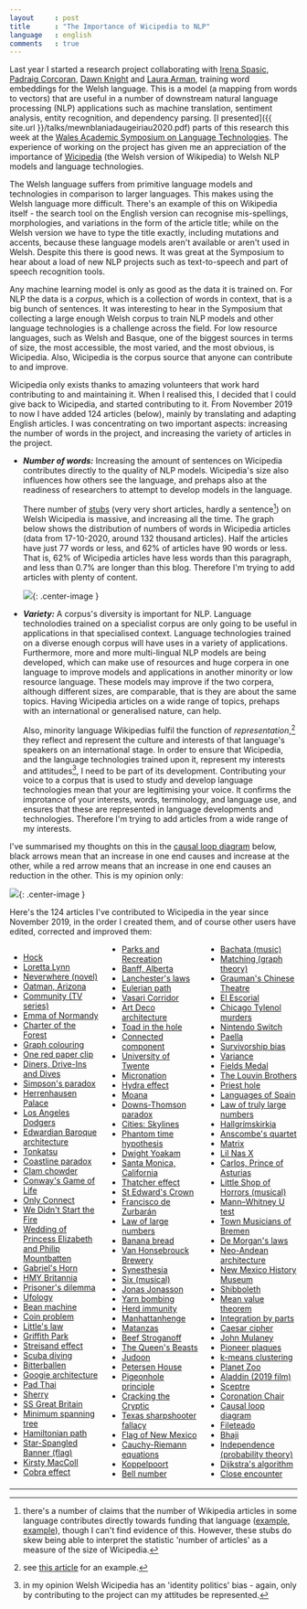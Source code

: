 ```yaml
---
layout     : post
title      : "The Importance of Wicipedia to NLP"
language   : english
comments   : true
---
```


Last year I started a research project collaborating with [Irena Spasic](http://users.cs.cf.ac.uk/I.Spasic/index.html), [Padraig Corcoran](https://www.cardiff.ac.uk/people/view/155896-corcoran-padraig), [Dawn Knight](https://www.cardiff.ac.uk/people/view/142032-knight-dawn) and [Laura Arman](https://www.corcencc.org/laura-arman/), training word embeddings for the Welsh language. This is a model (a mapping from words to vectors) that are useful in a number of downstream natural language processing (NLP) applications such as machine translation, sentiment analysis, entity recognition, and dependency parsing. [I presented]({{ site.url }}/talks/mewnblaniadaugeiriau2020.pdf) parts of this research this week at the [Wales Academic Symposium on Language Technologies](https://symposiwm2020.bangor.ac.uk/programme). The experience of working on the project has given me an appreciation of the importance of [Wicipedia](https://cy.wikipedia.org/wiki/Hafan) (the Welsh version of Wikipedia) to Welsh NLP models and language technologies.

The Welsh language suffers from primitive language models and technologies in comparison to larger languages. This makes using the Welsh language more difficult. There's an example of this on Wikipedia itself - the search tool on the English version can recognise mis-spellings, morphologies, and variations in the form of the article title; while on the Welsh version we have to type the title exactly, including mutations and accents, because these language models aren't available or aren't used in Welsh. Despite this there is good news. It was great at the Symposium to hear about a load of new NLP projects such as text-to-speech and part of speech recognition tools.

Any machine learning model is only as good as the data it is trained on. For NLP the data is a *corpus*, which is a collection of words in context, that is a big bunch of sentences. It was interesting to hear in the Symposium that collecting a large enough Welsh corpus to train NLP models and other language technologies is a challenge across the field. For low resource languages, such as Welsh and Basque, one of the biggest sources in terms of size, the most accessible, the most varied, and the most obvious, is Wicipedia. Also, Wicipedia is the corpus source that anyone can contribute to and improve.

Wicipedia only exists thanks to amazing volunteers that work hard contributing to and maintaining it. When I realised this, I decided that I could give back to Wicipedia, and started contributing to it. From November 2019 to now I have added 124 articles (below), mainly by translating and adapting English articles. I was concentrating on two important aspects: increasing the number of words in the project, and increasing the variety of articles in the project.

+ ***Number of words:*** Increasing the amount of sentences on Wicipedia contributes directly to the quality of NLP models. Wicipedia's size also influences how others see the language, and prehaps also at the readiness of researchers to attempt to develop models in the language.

  There number of [stubs](https://en.wikipedia.org/wiki/Wikipedia:Stub) (very very short articles, hardly a sentence[^1]) on Welsh Wicipedia is massive, and increasing all the time. The graph below shows the distribution of numbers of words in Wicipedia articles (data from 17-10-2020, around 132 thousand articles). Half the articles have just 77 words or less, and 62% of articles have 90 words or less. That is, 62% of Wicipedia articles have less words than this paragraph, and less than 0.7% are longer than this blog. Therefore I'm trying to add articles with plenty of content.

  ![]({{site.baseurl}}/images/article-lengths-en.png){: .center-image }


+ ***Variety:*** A corpus's diversity is important for NLP. Language technolodies trained on a specialist corpus are only going to be useful in applications in that specialised context. Language technologies trained on a diverse enough corpus will have uses in a variety of applications. Furthermore, more and more multi-lingual NLP models are being developed, which can make use of resources and huge corpera in one language to improve models and applications in another minority or low resource language. These models may improve if the two corpera, although different sizes, are comparable, that is they are about the same topics. Having Wicipedia articles on a wide range of topics, prehaps with an international or generalised nature, can help.

  Also, minority language Wikipedias fulfil the function of *representation*,[^2] they reflect and represent the culture and interests of that language's speakers on an international stage. In order to ensure that Wicipedia, and the language technologies trained upon it, represent my interests and attitudes[^3], I need to be part of its development. Contributing your voice to a corpus that is used to study and develop language technologies mean that your are legitimising your voice. It confirms the improtance of your interests, words, terminology, and language use, and ensures that these are represented in language developments and technologies. Therefore I'm trying to add articles from a wide range of my interests.

I've summarised my thoughts on this in the [causal loop diagram](https://en.wikipedia.org/wiki/Causal_loop_diagram) below, black arrows mean that an increase in one end causes and increase at the other, while a red arrow means that an increase in one end causes an reduction in the other. This is my opinion only:

![]({{site.baseurl}}/images/causal-loop-en.png){: .center-image }

Here's the 124 articles I've contributed to Wicipedia in the year since November 2019, in the order I created them, and of course other users have edited, corrected and improved them:

<div style="column-count: 3">
<ul>
<li><a href='https://cy.wikipedia.org/wiki/Hock'>Hock</a></li>
<li><a href='https://cy.wikipedia.org/wiki/Loretta_Lynn'>Loretta Lynn</a></li>
<li><a href='https://cy.wikipedia.org/wiki/Neverwhere_(nofel)'>Neverwhere (novel)</a></li>
<li><a href='https://cy.wikipedia.org/wiki/Oatman,_Arizona)'>Oatman, Arizona</a></li>
<li><a href='https://cy.wikipedia.org/wiki/Community_(cyfres_teledu)'>Community (TV series)</a></li>
<li><a href='https://cy.wikipedia.org/wiki/Emma_o_Normandi'>Emma of Normandy</a></li>
<li><a href='https://cy.wikipedia.org/wiki/Siarter_y_Goedwig'>Charter of the Forest</a></li>
<li><a href='https://cy.wikipedia.org/wiki/Lliwio_graffiau'>Graph colouring</a></li>
<li><a href='https://cy.wikipedia.org/wiki/Un_clip_papur_coch'>One red paper clip</a></li>
<li><a href='https://cy.wikipedia.org/wiki/Diners,_Drive-Ins_and_Dives'>Diners, Drive-Ins and Dives</a></li>
<li><a href='https://cy.wikipedia.org/wiki/Paradocs_Simpson'>Simpson's paradox</a></li>
<li><a href='https://cy.wikipedia.org/wiki/Palas_Herrenhausen'>Herrenhausen Palace</a></li>
<li><a href='https://cy.wikipedia.org/wiki/Los_Angeles_Dodgers'>Los Angeles Dodgers</a></li>
<li><a href='https://cy.wikipedia.org/wiki/Pensaern%C3%AFaeth_Faróc_Edwardaidd'>Edwardian Baroque architecture</a></li>
<li><a href='https://cy.wikipedia.org/wiki/Tonkatsu'>Tonkatsu</a></li>
<li><a href='https://cy.wikipedia.org/wiki/Paradocs_y_morlin'>Coastline paradox</a></li>
<li><a href='https://cy.wikipedia.org/wiki/Cawl_cregyn_bylchog'>Clam chowder</a></li>
<li><a href='https://cy.wikipedia.org/wiki/G%C3%AAm_bywyd_Conway'>Conway's Game of Life</a></li>
<li><a href='https://cy.wikipedia.org/wiki/Only_Connect'>Only Connect</a></li>
<li><a href='https://cy.wikipedia.org/wiki/We_Didn%27t_Start_the_Fire'>We Didn't Start the Fire</a></li>
<li><a href='https://cy.wikipedia.org/wiki/Priodas_y_Dywysoges_Elisabeth_a_Philip_Mountbatten'>Wedding of Princess Elizabeth and Philip Mountbatten</a></li>
<li><a href='https://cy.wikipedia.org/wiki/Corn_Gabriel'>Gabriel's Horn</a></li>
<li><a href='https://cy.wikipedia.org/wiki/HMY_Britannia'>HMY Britannia</a></li>
<li><a href='https://cy.wikipedia.org/wiki/Dilema%27r_carcharorion'>Prisoner's dilemma</a></li>
<li><a href='https://cy.wikipedia.org/wiki/Iwffoleg'>Ufology</a></li>
<li><a href='https://cy.wikipedia.org/wiki/Peiriant_ffa'>Bean machine</a></li>
<li><a href='https://cy.wikipedia.org/wiki/Problem_darnau_arian'>Coin problem</a></li>
<li><a href='https://cy.wikipedia.org/wiki/Deddf_Little'>Little's law</a></li>
<li><a href='https://cy.wikipedia.org/wiki/Parc_Griffith'>Griffith Park</a></li>
<li><a href='https://cy.wikipedia.org/wiki/Effaith_Streisand'>Streisand effect</a></li>
<li><a href='https://cy.wikipedia.org/wiki/Plymio_sgwba'>Scuba diving</a></li>
<li><a href='https://cy.wikipedia.org/wiki/Bitterballen'>Bitterballen</a></li>
<li><a href='https://cy.wikipedia.org/wiki/Pensaern%C3%AFaeth_Googie'>Googie architecture</a></li>
<li><a href='https://cy.wikipedia.org/wiki/Pad_thai'>Pad Thai</a></li>
<li><a href='https://cy.wikipedia.org/wiki/Sieri'>Sherry</a></li>
<li><a href='https://cy.wikipedia.org/wiki/SS_Great_Britain'>SS Great Britain</a></li>
<li><a href='https://cy.wikipedia.org/wiki/Coeden_rhychwantu_leiaf'>Minimum spanning tree</a></li>
<li><a href='https://cy.wikipedia.org/wiki/Llwybr_Hamiltonaidd'>Hamiltonian path</a></li>
<li><a href='https://cy.wikipedia.org/wiki/Star-Spangled_Banner_(baner)'>Star-Spangled Banner (flag)</a></li>
<li><a href='https://cy.wikipedia.org/wiki/Kirsty_MacColl'>Kirsty MacColl</a></li>
<li><a href='https://cy.wikipedia.org/wiki/Effaith_cobra'>Cobra effect</a></li>
<li><a href='https://cy.wikipedia.org/wiki/Parks_and_Recreation'>Parks and Recreation</a></li>
<li><a href='https://cy.wikipedia.org/wiki/Banff,_Alberta'>Banff, Alberta</a></li>
<li><a href='https://cy.wikipedia.org/wiki/Deddfau_Lanchester'>Lanchester's laws</a></li>
<li><a href='https://cy.wikipedia.org/wiki/Llwybr_Euleraidd'>Eulerian path</a></li>
<li><a href='https://cy.wikipedia.org/wiki/Coridor_Vasari'>Vasari Corridor</a></li>
<li><a href='https://cy.wikipedia.org/wiki/Pensaern%C3%AFaeth_Art_Deco'>Art Deco architecture</a></li>
<li><a href='https://cy.wikipedia.org/wiki/Sosej_cytew'>Toad in the hole</a></li>
<li><a href='https://cy.wikipedia.org/wiki/Cydran_gysylltiedig'>Connected component</a></li>
<li><a href='https://cy.wikipedia.org/wiki/Prifysgol_Twente'>University of Twente</a></li>
<li><a href='https://cy.wikipedia.org/wiki/Microgenedl'>Micronation</a></li>
<li><a href='https://cy.wikipedia.org/wiki/Effaith_hydra'>Hydra effect</a></li>
<li><a href='https://cy.wikipedia.org/wiki/Moana'>Moana</a></li>
<li><a href='https://cy.wikipedia.org/wiki/Paradocs_Downs%E2%80%93Thomson'>Downs-Thomson paradox</a></li>
<li><a href='https://cy.wikipedia.org/wiki/Cities:_Skylines'>Cities: Skylines</a></li>
<li><a href='https://cy.wikipedia.org/wiki/Damcaniaeth_amser_rhithiol'>Phantom time hypothesis</a></li>
<li><a href='https://cy.wikipedia.org/wiki/Dwight_Yoakam'>Dwight Yoakam</a></li>
<li><a href='https://cy.wikipedia.org/wiki/Santa_Monica,_California'>Santa Monica, California</a></li>
<li><a href='https://cy.wikipedia.org/wiki/Effaith_Thatcher'>Thatcher effect</a></li>
<li><a href='https://cy.wikipedia.org/wiki/Coron_Sant_Edward'>St Edward's Crown</a></li>
<li><a href='https://cy.wikipedia.org/wiki/Francisco_de_Zurbar%C3%A1n'>Francisco de Zurbarán</a></li>
<li><a href='https://cy.wikipedia.org/wiki/Deddf_niferoedd_mawr'>Law of large numbers</a></li>
<li><a href='https://cy.wikipedia.org/wiki/Bara_banana'>Banana bread</a></li>
<li><a href='https://cy.wikipedia.org/wiki/Bragdy_Van_Honsebrouck'>Van Honsebrouck Brewery</a></li>
<li><a href='https://cy.wikipedia.org/wiki/Synesthesia'>Synesthesia</a></li>
<li><a href='https://cy.wikipedia.org/wiki/Six_(sioe_gerdd)'>Six (musical)</a></li>
<li><a href='https://cy.wikipedia.org/wiki/Jonas_Jonasson'>Jonas Jonasson</a></li>
<li><a href='https://cy.wikipedia.org/wiki/Bomio_edau'>Yarn bombing</a></li>
<li><a href='https://cy.wikipedia.org/wiki/Imiwnedd_cenfaint'>Herd immunity</a></li>
<li><a href='https://cy.wikipedia.org/wiki/Manhattanhenge'>Manhattanhenge</a></li>
<li><a href='https://cy.wikipedia.org/wiki/Matanzas'>Matanzas</a></li>
<li><a href='https://cy.wikipedia.org/wiki/Stroganoff_cig_eidion'>Beef Stroganoff</a></li>
<li><a href='https://cy.wikipedia.org/wiki/Bwystfilod_y_Frenhines'>The Queen's Beasts</a></li>
<li><a href='https://cy.wikipedia.org/wiki/Judoon'>Judoon</a></li>
<li><a href='https://cy.wikipedia.org/wiki/T%C5%B7_Petersen'>Petersen House</a></li>
<li><a href='https://cy.wikipedia.org/wiki/Egwyddor_dwll_colomen'>Pigeonhole principle</a></li>
<li><a href='https://cy.wikipedia.org/wiki/Cracking_the_Cryptic'>Cracking the Cryptic</a></li>
<li><a href='https://cy.wikipedia.org/wiki/Twyllresymeg_y_chwimsaethwr_o_Decsas'>Texas sharpshooter fallacy</a></li>
<li><a href='https://cy.wikipedia.org/wiki/Baner_Mecsico_Newydd'>Flag of New Mexico</a></li>
<li><a href='https://cy.wikipedia.org/wiki/Hafaliadau_Cauchy%E2%80%93Riemann'>Cauchy-Riemann equations</a></li>
<li><a href='https://cy.wikipedia.org/wiki/Koppelpoort'>Koppelpoort</a></li>
<li><a href='https://cy.wikipedia.org/wiki/Rhif_Bell'>Bell number</a></li>
<li><a href='https://cy.wikipedia.org/wiki/Cerddoriaeth_bachata'>Bachata (music)</a></li>
<li><a href='https://cy.wikipedia.org/wiki/Cydweddiad_(damcaniaeth_graffiau)'>Matching (graph theory)</a></li>
<li><a href='https://cy.wikipedia.org/wiki/Theatr_Tsieineaidd_Grauman'>Grauman's Chinese Theatre</a></li>
<li><a href='https://cy.wikipedia.org/wiki/El_Escorial'>El Escorial</a></li>
<li><a href='https://cy.wikipedia.org/wiki/Llofruddiaethau_Tylenol_Chicago'>Chicago Tylenol murders</a></li>
<li><a href='https://cy.wikipedia.org/wiki/Nintendo_Switch'>Nintendo Switch</a></li>
<li><a href='https://cy.wikipedia.org/wiki/Pa%C3%ABla'>Paella</a></li>
<li><a href='https://cy.wikipedia.org/wiki/Bias_goroesedd'>Survivorship bias</a></li>
<li><a href='https://cy.wikipedia.org/wiki/Amrywiant'>Variance</a></li>
<li><a href='https://cy.wikipedia.org/wiki/Medal_Fields'>Fields Medal</a></li>
<li><a href='https://cy.wikipedia.org/wiki/The_Louvin_Brothers'>The Louvin Brothers</a></li>
<li><a href='https://cy.wikipedia.org/wiki/Twll_offeiriad'>Priest hole</a></li>
<li><a href='https://cy.wikipedia.org/wiki/Ieithoedd_Sbaen'>Languages of Spain</a></li>
<li><a href='https://cy.wikipedia.org/wiki/%22Deddf_niferoedd_gwirioneddol_fawr%22'>Law of truly large numbers</a></li>
<li><a href='https://cy.wikipedia.org/wiki/Hallgr%C3%ADmskirkja'>Hallgrímskirkja</a></li>
<li><a href='https://cy.wikipedia.org/wiki/Pedwarawd_Anscombe'>Anscombe's quartet</a></li>
<li><a href='https://cy.wikipedia.org/wiki/Matrics'>Matrix</a></li>
<li><a href='https://cy.wikipedia.org/wiki/Lil_Nas_X'>Lil Nas X</a></li>
<li><a href='https://cy.wikipedia.org/wiki/Carlos,_Tywysog_Asturias'>Carlos, Prince of Asturias</a></li>
<li><a href='https://cy.wikipedia.org/wiki/Little_Shop_of_Horrors_(sioe_gerdd)'>Little Shop of Horrors (musical)</a></li>
<li><a href='https://cy.wikipedia.org/wiki/Prawf_U_Mann%E2%80%93Whitney'>Mann–Whitney U test</a></li>
<li><a href='https://cy.wikipedia.org/wiki/Cerddorion_Bremen'>Town Musicians of Bremen</a></li>
<li><a href='https://cy.wikipedia.org/wiki/Deddfau_De_Morgan'>De Morgan's laws</a></li>
<li><a href='https://cy.wikipedia.org/wiki/Pensaern%C3%AFaeth_Neo-Andeaidd'>Neo-Andean architecture</a></li>
<li><a href='https://cy.wikipedia.org/wiki/Amgueddfa_Hanes_Mecsico_Newydd'>New Mexico History Museum</a></li>
<li><a href='https://cy.wikipedia.org/wiki/Siboleth'>Shibboleth</a></li>
<li><a href='https://cy.wikipedia.org/wiki/Theorem_gwerth-cymedrig'>Mean value theorem</a></li>
<li><a href='https://cy.wikipedia.org/wiki/Integru_fesul_rhan'>Integration by parts</a></li>
<li><a href='https://cy.wikipedia.org/wiki/Seiffr_Caesar'>Caesar cipher</a></li>
<li><a href='https://cy.wikipedia.org/wiki/John_Mulaney'>John Mulaney</a></li>
<li><a href='https://cy.wikipedia.org/wiki/Y_placiau_Pioneer'>Pioneer plaques</a></li>
<li><a href='https://cy.wikipedia.org/wiki/Clystyru_k-cymedr'>k-means clustering</a></li>
<li><a href='https://cy.wikipedia.org/wiki/Planet_Zoo'>Planet Zoo</a></li>
<li><a href='https://cy.wikipedia.org/wiki/Aladdin_(ffilm_2019)'>Aladdin (2019 film)</a></li>
<li><a href='https://cy.wikipedia.org/wiki/Teyrnwialen'>Sceptre</a></li>
<li><a href='https://cy.wikipedia.org/wiki/Cadair_y_Coroni'>Coronation Chair</a></li>
<li><a href='https://cy.wikipedia.org/wiki/Diagram_dolen_achosol'>Causal loop diagram</a></li>
<li><a href='https://cy.wikipedia.org/wiki/Fileteado'>Fileteado</a></li>
<li><a href='https://cy.wikipedia.org/wiki/Bhaji'>Bhaji</a></li>
<li><a href='https://cy.wikipedia.org/wiki/Annibyniaeth_(tebygolrwydd)'>Independence (probability theory)</a></li>
<li><a href='https://cy.wikipedia.org/wiki/Algorithm_Dijkstra'>Dijkstra's algorithm</a></li>
<li><a href='https://cy.wikipedia.org/wiki/Cyfarfodydd_agos'>Close encounter</a></li>
</ul>
</div>

---

[^1]: there's a number of claims that the number of Wikipedia articles in some language contributes directly towards funding that language ([example](https://cardiffstudentmedia.co.uk/gairrhydd/pam-bod-creu-wicin-wic-ed/), [example](https://www.youtube.com/watch?v=KSEN_HGGrT8)), though I can't find evidence of this. However, these stubs do skew being able to interpret the statistic 'number of articles' as a measure of the size of Wicipedia.
[^2]: see [this article](https://slate.com/technology/2019/08/welsh-wikipedia-google-translate.html) for an example.
[^3]: in my opinion Welsh Wicipedia has an 'identity politics' bias - again, only by contributing to the project can my attitudes be represented.
